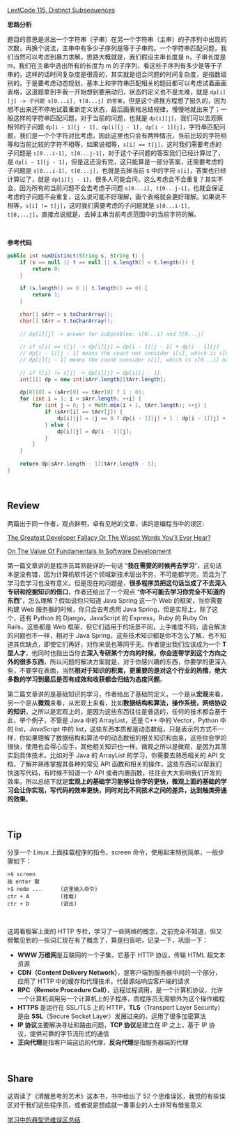 [LeetCode 115. Distinct Subsequences](https://leetcode.com/problems/distinct-subsequences/)

**思路分析**<br>

题目的意思是求出一个字符串（子串）在另一个字符串（主串）的子序列中出现的次数，再换个说法，主串中有多少子序列是等于子串的。一个字符串匹配问题，我们当然可以考虑到暴力求解，思路大概就是，我们假设主串长度是 n，子串长度是 m，我们在主串中选出所有的长度为 m 的子序列，看这些子序列有多少是等于子串的，这样的话时间复杂度是很高的，其实就是组合问题的时间复杂度，是指数级别的。于是要考虑动态规划，基本上和字符串匹配相关的题目都可以考虑试着画画表格，这道题拿到手我一开始想到要用动归，状态的定义也不是太难，就是 `dp[i][j] -> 子问题 s[0...i], t[0...j] 的答案`，但是这个递推方程想了挺久的，因为想不出来还不停地试着重新定义状态，最后画表格总结规律，慢慢地就出来了；一般这样的字符串匹配问题，对于当前的问题，也就是 `dp[i][j]`，我们可以去观察相邻的子问题 `dp[i - 1][j - 1], dp[i][j - 1], dp[i - 1][j]`，字符串匹配问题，我们是一个个字符对比考虑，因此这里也只会有两种情况，当前比较的字符相等和当前比较的字符不相等，如果说相等，`s[i] == t[j]`，这时我们需要考虑的子问题是 `s[0...i-1], t[0...j-1]`，对于这个子问题的答案我们已经计算过了，是 `dp[i - 1][j - 1]`，但是这还没有完，这只能算是一部分答案，还需要考虑的子问题是 `s[0...i-1], t[0...j]`，也就是去掉当前 s 中的字符 `s[i]`，答案也已经计算过了，就是 `dp[i][j - 1]`，很多人可能会问，这么考虑会不会重复？其实不会，因为所有的当前问题不会去考虑子问题 `s[0...i], t[0...j-1]`，也就会保证考虑的子问题不会重复，这么说可能不好理解，画个表格就会更好理解。如果说不相等，`s[i] != t[j]`，这时我们需要考虑的子问题就是 `s[0...i-1], t[0,...j]`，直接点说就是，去掉主串当前考虑范围中的当前字符的解。

<br>

**参考代码**
```java
public int numDistinct(String s, String t) {
    if (s == null || t == null || s.length() < t.length()) {
        return 0;
    }
    
    if (s.length() == 0 || t.length() == 0) {
        return 1;
    }
    
    char[] sArr = s.toCharArray();
    char[] tArr = t.toCharArray();
    
    // dp[i][j] -> answer for subproblem: s[0...i] and t[0...j]
    
    // if s[i] == t[j] -> dp[i][j] = dp[i - 1][j - 1] + dp[i - 1][j]
    // dp[i - 1][j - 1] means the count not consider s[i], which is s[0...i-1] match t[0...j-1]
    // dp[i][j - 1] means the count consider s[i], which is s[0...i] match t[0...j-1]
    
    // if t[i] != s[j] -> dp[i][j] = dp[i][j - 1]
    int[][] dp = new int[sArr.length][tArr.length];
    
    dp[0][0] = (sArr[0] == tArr[0] ? 1 : 0);
    for (int i = 1; i < sArr.length; ++i) {
        for (int j = 0; j < Math.min(i + 1, tArr.length); ++j) {
            if (sArr[i] == tArr[j]) {
                dp[i][j] = (j == 0 ? dp[i - 1][j] + 1 : dp[i - 1][j] + dp[i - 1][j - 1]);
            } else {
                dp[i][j] = dp[i - 1][j];
            }
        }
    }
    
    return dp[sArr.length - 1][tArr.length - 1];
}
```

<br>


## Review
两篇出于同一作者，观点鲜明，卓有见地的文章，讲的是编程当中的误区:<br>

[The Greatest Developer Fallacy Or The Wisest Words You’ll Ever Hear?](https://skorks.com/2011/02/the-greatest-developer-fallacy-or-the-wisest-words-youll-ever-hear/)

[On The Value Of Fundamentals In Software Development](https://skorks.com/2010/04/on-the-value-of-fundamentals-in-software-development/)

第一篇文章讲的是程序员耳熟能详的一句话 “**我在需要的时候再去学习**”，这句话本是没有错，因为计算机软件这个领域新技术层出不穷，不可能都学完，而且为了学习去学习也没有意义。但是现在的问题是，**很多程序员把这句话当成了不去深入专研和挖掘知识的借口**，作者还给出了一个观点 “**你不可能去学习你完全不知道的东西**”，怎么理解？假如说你只知道 Java Spring 这一个 Web 的框架，当你需要构建 Web 服务器的时候，你只会去考虑用 Java Spring，但是实际上，除了这个，还有 Python 的 Django，JavaScript 的 Express，Ruby 的 Ruby On Rails，这些都是 Web 框架，但它们适用于的场景不同，上手难度不同，适合解决的问题也不一样，相对于 Java Spring，这些技术知识都是你不怎么了解，也不知道其优缺点，即使它们再好，对你来说也等同于无。作者提出我们应该成为一个 **T 型人才**，他同时也指出当你去**深入专研某个方向的时候，你会连带学到这个方向之外的很多东西**，所以问题的解决方案就是，对于你感兴趣的东西，你要学的更深入些，不要学在表面，当然**相对于知识的积累，更重要的是对这个行业的热情，绝大多数的学习到最后是否有成效和收获都会归结为态度问题**。

第二篇文章讲的是基础知识的学习，作者给出了基础的定义，一个是从**宏观**来看，另一个是从**微观**来看，从宏观上来看，比如**数据结构和算法，操作系统，网络协议的知识**，之所以是宏观上的，是因为这些东西往往是普适的，任何的技术都会基于此，举个例子，不管是 Java 中的 ArrayList，还是 C++ 中的 Vector，Python 中的 list，JavaScript 中的 list，这些东西本质都是动态数组，只是表示的方式不一样，你如果理解了数据结构和算法中的动态数组的相关知识和由来，这些你会学的很快，使用也会得心应手，其他相关知识也一样。微观之所以是微观，是因为其落实到具体技术，比如对于 Java 的 ArrayList 的学习，你需要去熟悉相关的 API 文档，了解并熟练掌握其各种的常见 API 函数和相关的操作，这些东西可以帮我们快速写代码，有时候不知道一个 API 或者内置函数，往往会大大影响我们开发的效率。所以总结下就是**宏观上的基础学习能够让你学的更快，微观上面的基础的学习会让你实现，写代码的效率更快，同时对比不同技术之间的差异，达到触类旁通的效果**。

<br>


## Tip
分享一个 Linux 上面挂载程序的指令，screen 命令，使用起来特别简单，一般步骤如下：
```
>$ screen  
按 enter 键
>$ node ...      (这里输入命令)
ctr + A          (挂载)
ctr + D          (退出)
```
<br>

这周看极客上面的 HTTP 专栏，学习了一些网络的概念，之前完全不知道，但又频繁见到的一些词汇现在有了概念了，算是扫盲吧，记录一下，巩固一下：
* **WWW 万维网**是互联网的一个子集，它基于 HTTP 协议，传输 HTML 超文本资源
* **CDN（Content Delivery Network）**，是客户端到服务器中间的一个部分，应用了 HTTP 中的缓存和代理技术，代替源站响应客户端的请求
* **RPC（Remote Procedure Call）**，远程过程调用，是一个计算机协议，允许一个计算机调用另一个计算机上的子程序，而程序员无需额外为这个操作编程
* **HTTPS** 是运行在 SSL/TLS 上的 HTTP，**TLS**（Transport Layer Security）是由 **SSL**（Secure Socket Layer）发展过来的，运用了很多加密算法
* **IP 协议**主要解决寻址和路由问题，**TCP 协议**是建立在 IP 之上，基于 IP 协议，提供可靠的字节流形式的通信
* **正向代理**是指客户端这边的代理，**反向代理**是指服务器端的代理

<br>


## Share
这周读了《清醒思考的艺术》这本书，书中给出了 52 个思维误区，我觉的有些误区对于我们这些程序员，或者说是想成就一番事业的人士非常有借鉴意义

[学习中的典型思维误区总结](./学习中的典型思维误区总结.md)
